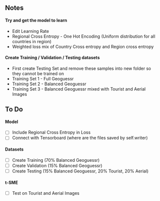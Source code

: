 
## Notes

#### Try and get the model to learn
 - Edit Learning Rate
 - Regional Cross Entropy - One Hot Encoding (Uniform distribution for all countries in region) 
 - Weighted loss mix of Country Cross entropy and Region cross entropy

#### Create Training / Validation / Testing datasets
 - First create Testing Set and remove these samples into new folder so they cannot be trained on
 - Training Set 1 - Full Geoguessr
 - Training Set 2 - Balanced Geoguessr
 - Training Set 3 - Balanced Geoguessr mixed with Tourist and Aerial Images


## To Do

#### Model
 - [ ] Include Regional Cross Entropy in Loss
 - [ ] Connect with Tensorboard (where are the files saved by self.writer)

#### Datasets
 - [ ] Create Training (70% Balanced Geoguessr)
 - [ ] Create Validation (15% Balanced Geoguessr)
 - [ ] Create Testing (15% Balanced Geoguessr, 20% Tourist, 20% Aerial)

#### t-SME
 - [ ] Test on Tourist and Aerial Images